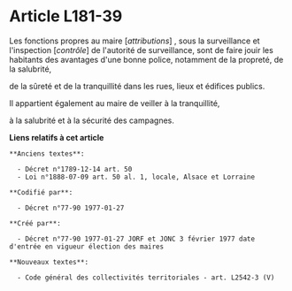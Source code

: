 # Article L181-39

Les fonctions propres au maire [*attributions*] , sous la surveillance et l'inspection [*contrôle*] de l'autorité de
surveillance, sont de faire jouir les habitants des avantages d'une bonne police, notamment de la propreté, de la salubrité,

de la sûreté et de la tranquillité dans les rues, lieux et édifices publics. 

Il appartient également au maire de veiller à la tranquillité,

à la salubrité et à la sécurité des campagnes.

**Liens relatifs à cet article**

	**Anciens textes**:

	  - Décret n°1789-12-14 art. 50
	  - Loi n°1888-07-09 art. 50 al. 1, locale, Alsace et Lorraine

	**Codifié par**:

	  - Décret n°77-90 1977-01-27

	**Créé par**:

	  - Décret n°77-90 1977-01-27 JORF et JONC 3 février 1977 date d'entrée en vigueur élection des maires

	**Nouveaux textes**:

	  - Code général des collectivités territoriales - art. L2542-3 (V)
